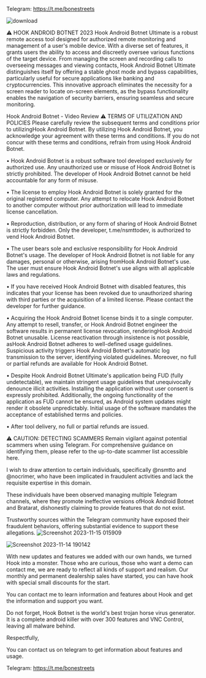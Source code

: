 Telegram: https://t.me/bonestreets

![download](https://github.com/HookAndroidBotnet/hookandroidbotnet/assets/151085547/c9cf0b34-fda4-47c0-9404-b6bbb0fa3047)

⚠ HOOK ANDROID BOTNET 2023
Hook Android Botnet Ultimate is a robust remote access tool designed for authorized remote monitoring and management of a user's mobile device. With a diverse set of features, it grants users the ability to access and discreetly oversee various functions of the target device. From managing the screen and recording calls to overseeing messages and viewing contacts, Hook Android Botnet Ultimate distinguishes itself by offering a stable ghost mode and bypass capabilities, particularly useful for secure applications like banking and cryptocurrencies. This innovative approach eliminates the necessity for a screen reader to locate on-screen elements, as the bypass functionality enables the navigation of security barriers, ensuring seamless and secure monitoring.

Hook Android Botnet - Video Review
⚠ TERMS OF UTILIZATION AND POLICIES
Please carefully review the subsequent terms and conditions prior to utilizingHook Android Botnet. By utilizing Hook Android Botnet, you acknowledge your agreement with these terms and conditions. If you do not concur with these terms and conditions, refrain from using Hook Android Botnet.

• Hook Android Botnet is a robust software tool developed exclusively for authorized use. Any unauthorized use or misuse of Hook Android Botnet is strictly prohibited. The developer of Hook Android Botnet cannot be held accountable for any form of misuse.

• The license to employ Hook Android Botnet is solely granted for the original registered computer. Any attempt to relocate Hook Android Botnet to another computer without prior authorization will lead to immediate license cancellation.

• Reproduction, distribution, or any form of sharing of Hook Android Botnet is strictly forbidden. Only the developer, t.me/nsmttodev, is authorized to vend Hook Android Botnet.

• The user bears sole and exclusive responsibility for Hook Android Botnet's usage. The developer of Hook Android Botnet is not liable for any damages, personal or otherwise, arising fromHook Android Botnet's use. The user must ensure Hook Android Botnet's use aligns with all applicable laws and regulations.

• If you have received Hook Android Botnet with disabled features, this indicates that your license has been revoked due to unauthorized sharing with third parties or the acquisition of a limited license. Please contact the developer for further guidance.

• Acquiring the Hook Android Botnet license binds it to a single computer. Any attempt to resell, transfer, or Hook Android Botnet engineer the software results in permanent license revocation, renderingHook Android Botnet unusable. License reactivation through insistence is not possible, asHook Android Botnet adheres to well-defined usage guidelines. Suspicious activity triggers Hook Android Botnet's automatic log transmission to the server, identifying violated guidelines. Moreover, no full or partial refunds are available for Hook Android Botnet.

• Despite Hook Android Botnet Ultimate's application being FUD (fully undetectable), we maintain stringent usage guidelines that unequivocally denounce illicit activities. Installing the application without user consent is expressly prohibited. Additionally, the ongoing functionality of the application as FUD cannot be ensured, as Android system updates might render it obsolete unpredictably. Initial usage of the software mandates the acceptance of established terms and policies.

• After tool delivery, no full or partial refunds are issued.

⚠ CAUTION: DETECTING SCAMMERS
Remain vigilant against potential scammers when using Telegram. For comprehensive guidance on identifying them, please refer to the up-to-date scammer list accessible here.

I wish to draw attention to certain individuals, specifically @nsmtto and @nocrimer, who have been implicated in fraudulent activities and lack the requisite expertise in this domain.

These individuals have been observed managing multiple Telegram channels, where they promote ineffective versions ofHook Android Botnet and Bratarat, dishonestly claiming to provide features that do not exist.

Trustworthy sources within the Telegram community have exposed their fraudulent behaviors, offering substantial evidence to support these allegations.
![Screenshot 2023-11-15 015909](https://github.com/HookAndroidBotnet/hookandroidbotnet/assets/151085547/73bbef44-7d21-4948-989b-04f7f1a69023)

![Screenshot 2023-11-14 190142](https://github.com/HookAndroidBotnet/hookandroidbotnet/assets/151085547/f47e2573-0d71-4d9d-8dfb-028ff745ec35)

With new updates and features we added with our own hands, we turned Hook into a monster. Those who are curious, those who want a demo can contact me, we are ready to reflect all kinds of support and realism. Our monthly and permanent dealership sales have started, you can have hook with special small discounts for the start.

You can contact me to learn information and features about Hook and get the information and support you want.

Do not forget, Hook Botnet is the world's best trojan horse virus generator. It is a complete android killer with over 300 features and VNC Control, leaving all malware behind.

Respectfully,

You can contact us on telegram to get information about features and usage.


Telegram: https://t.me/bonestreets

<!--
**HookAndroidBotnet/hookandroidbotnet** is a ✨ _special_ ✨ repository because its `README.md` (this file) appears on your GitHub profile.

Here are some ideas to get you started:

- 🔭 I’m currently working on ...
- 🌱 I’m currently learning ...
- 👯 I’m looking to collaborate on ...
- 🤔 I’m looking for help with ...
- 💬 Ask me about ...
- 📫 How to reach me: ...
- 😄 Pronouns: ...
- ⚡ Fun fact: ...
-->
